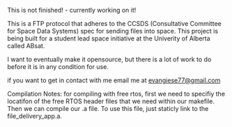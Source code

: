 This is not finished! - currently working on it!

This is a FTP protocol that adheres to the CCSDS (Consultative Committee for Space Data Systems) spec for sending files into space. This project is being built for a student lead space initiative at the Univerity of Alberta called ABsat. 

I want to eventually make it opensource, but there is a lot of work to do before it is in any condition for use.

if you want to get in contact with me
email me at evangiese77@gmail.com




Compilation Notes:
    for compiling with free rtos, first we need to specifiy the locatifon of the free RTOS header files that we need within
    our makefile. Then we can compile our .a file. To use this file, just staticly link to the file_delivery_app.a.


